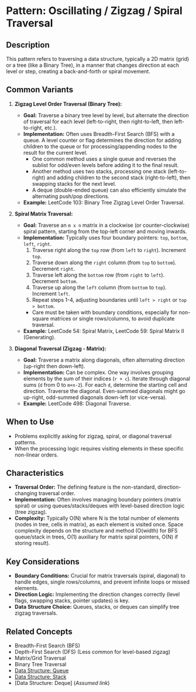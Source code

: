 # Pattern: Oscillating / Zigzag / Spiral Traversal

## Description

This pattern refers to traversing a data structure, typically a 2D matrix (grid) or a tree (like a Binary Tree), in a manner that changes direction at each level or step, creating a back-and-forth or spiral movement.

## Common Variants

1.  **Zigzag Level Order Traversal (Binary Tree):**
    *   **Goal:** Traverse a binary tree level by level, but alternate the direction of traversal for each level (left-to-right, then right-to-left, then left-to-right, etc.).
    *   **Implementation:** Often uses Breadth-First Search (BFS) with a queue. A level counter or flag determines the direction for adding children to the queue or for processing/appending nodes to the result for the current level.
        *   One common method uses a single queue and reverses the sublist for odd/even levels before adding it to the final result.
        *   Another method uses two stacks, processing one stack (left-to-right) and adding children to the second stack (right-to-left), then swapping stacks for the next level.
        *   A deque (double-ended queue) can also efficiently simulate the alternating push/pop directions.
    *   **Example:** LeetCode 103: Binary Tree Zigzag Level Order Traversal.

2.  **Spiral Matrix Traversal:**
    *   **Goal:** Traverse an `m x n` matrix in a clockwise (or counter-clockwise) spiral pattern, starting from the top-left corner and moving inwards.
    *   **Implementation:** Typically uses four boundary pointers: `top`, `bottom`, `left`, `right`.
        1. Traverse right along the `top` row (from `left` to `right`). Increment `top`.
        2. Traverse down along the `right` column (from `top` to `bottom`). Decrement `right`.
        3. Traverse left along the `bottom` row (from `right` to `left`). Decrement `bottom`.
        4. Traverse up along the `left` column (from `bottom` to `top`). Increment `left`.
        5. Repeat steps 1-4, adjusting boundaries until `left > right` or `top > bottom`.
        *   Care must be taken with boundary conditions, especially for non-square matrices or single rows/columns, to avoid duplicate traversal.
    *   **Example:** LeetCode 54: Spiral Matrix, LeetCode 59: Spiral Matrix II (Generating).

3.  **Diagonal Traversal (Zigzag - Matrix):**
    *   **Goal:** Traverse a matrix along diagonals, often alternating direction (up-right then down-left).
    *   **Implementation:** Can be complex. One way involves grouping elements by the sum of their indices (`r + c`). Iterate through diagonal sums (`d` from 0 to `m+n-2`). For each `d`, determine the starting cell and direction. Traverse the diagonal. Even-summed diagonals might go up-right, odd-summed diagonals down-left (or vice-versa).
    *   **Example:** LeetCode 498: Diagonal Traverse.

## When to Use

*   Problems explicitly asking for zigzag, spiral, or diagonal traversal patterns.
*   When the processing logic requires visiting elements in these specific non-linear orders.

## Characteristics

*   **Traversal Order:** The defining feature is the non-standard, direction-changing traversal order.
*   **Implementation:** Often involves managing boundary pointers (matrix spiral) or using queues/stacks/deques with level-based direction logic (tree zigzag).
*   **Complexity:** Typically O(N) where N is the total number of elements (nodes in tree, cells in matrix), as each element is visited once. Space complexity depends on the structure and method (O(width) for BFS queue/stack in trees, O(1) auxiliary for matrix spiral pointers, O(N) if storing result).

## Key Considerations

*   **Boundary Conditions:** Crucial for matrix traversals (spiral, diagonal) to handle edges, single rows/columns, and prevent infinite loops or missed elements.
*   **Direction Logic:** Implementing the direction changes correctly (level flags, swapping stacks, pointer updates) is key.
*   **Data Structure Choice:** Queues, stacks, or deques can simplify tree zigzag traversals.

## Related Concepts

*   Breadth-First Search (BFS)
*   Depth-First Search (DFS) (Less common for level-based zigzag)
*   Matrix/Grid Traversal
*   Binary Tree Traversal
*   [Data Structure: Queue](../../data_structures/queue.md)
*   [Data Structure: Stack](../../data_structures/stack.md)
*   [Data Structure: Deque] (*Assumed link*) 